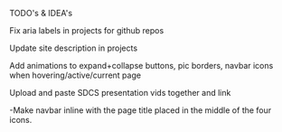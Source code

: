 TODO's & IDEA's

Fix aria labels in projects for github repos

Update site description in projects

Add animations to expand+collapse buttons, pic borders, navbar icons when hovering/active/current page

Upload and paste SDCS presentation vids together and link






-Make navbar inline with the page title placed in the middle of the four icons.

